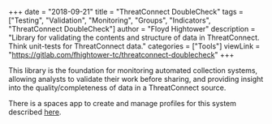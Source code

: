 +++
date = "2018-09-21"
title = "ThreatConnect DoubleCheck"
tags = ["Testing", "Validation", "Monitoring", "Groups", "Indicators", "ThreatConnect DoubleCheck"]
author = "Floyd Hightower"
description = "Library for validating the contents and structure of data in ThreatConnect. Think unit-tests for ThreatConnect data."
categories = ["Tools"]
viewLink = "https://gitlab.com/fhightower-tc/threatconnect-doublecheck"
+++

This library is the foundation for monitoring automated collection systems, allowing analysts to validate their work before sharing, and providing insight into the quality/completeness of data in a ThreatConnect source.

There is a spaces app to create and manage profiles for this system described [here](https://tc.hightower.space/post/spaces-apps/tc-doublecheck-profile-creator-and-manager/).
